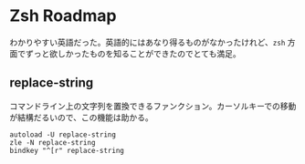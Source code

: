 # Zsh Roadmap

わかりやすい英語だった。英語的にはあなり得るものがなかったけれど、`zsh` 方面でずっと欲しかったものを知ることができたのでとても満足。

## replace-string

コマンドライン上の文字列を置換できるファンクション。カーソルキーでの移動が結構だるいので、この機能は助かる。

```
autoload -U replace-string
zle -N replace-string
bindkey "^[r" replace-string
```
